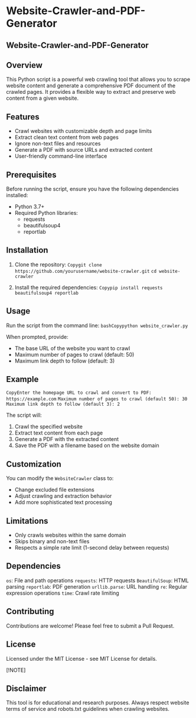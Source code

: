 # Website-Crawler-and-PDF-Generator

## Website-Crawler-and-PDF-Generator

## Overview
This Python script is a powerful web crawling tool that allows you to scrape website content and generate a comprehensive PDF document of the crawled pages. It provides a flexible way to extract and preserve web content from a given website.

## Features
- Crawl websites with customizable depth and page limits
- Extract clean text content from web pages
- Ignore non-text files and resources
- Generate a PDF with source URLs and extracted content
- User-friendly command-line interface

## Prerequisites
Before running the script, ensure you have the following dependencies installed:
- Python 3.7+
- Required Python libraries:
    - requests
    - beautifulsoup4
    - reportlab

## Installation
1. Clone the repository:
```Copygit clone https://github.com/yourusername/website-crawler.git```
```cd website-crawler```

2. Install the required dependencies:
```Copypip install requests beautifulsoup4 reportlab```

## Usage
Run the script from the command line:
```bashCopypython website_crawler.py```

When prompted, provide:
- The base URL of the website you want to crawl
- Maximum number of pages to crawl (default: 50)
- Maximum link depth to follow (default: 3)

## Example
```CopyEnter the homepage URL to crawl and convert to PDF: https://example.com```
```Maximum number of pages to crawl (default 50): 30```
```Maximum link depth to follow (default 3): 2```

The script will:
1. Crawl the specified website
2. Extract text content from each page
3. Generate a PDF with the extracted content
4. Save the PDF with a filename based on the website domain

## Customization
You can modify the ```WebsiteCrawler``` class to:
- Change excluded file extensions
- Adjust crawling and extraction behavior
- Add more sophisticated text processing

## Limitations
- Only crawls websites within the same domain
- Skips binary and non-text files
- Respects a simple rate limit (1-second delay between requests)

## Dependencies
```os```: File and path operations
```requests```: HTTP requests
```BeautifulSoup```: HTML parsing
```reportlab```: PDF generation
```urllib.parse```: URL handling
```re```: Regular expression operations
```time```: Crawl rate limiting

## Contributing
Contributions are welcome! Please feel free to submit a Pull Request.

## License
Licensed under the MIT License - see MIT License for details.

[!NOTE]
## Disclaimer
This tool is for educational and research purposes. Always respect website terms of service and robots.txt guidelines when crawling websites.

